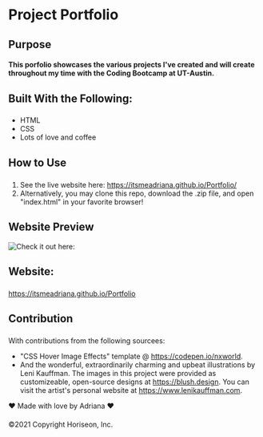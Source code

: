 # Project Portfolio

## Purpose

#### This porfolio showcases the various projects I've created and will create throughout my time with the Coding Bootcamp at UT-Austin.

## Built With the Following:

### 
- HTML
- CSS
- Lots of love and coffee

## How to Use

###

1. See the live website here: https://itsmeadriana.github.io/Portfolio/
2. Alternatively, you may clone this repo, download the .zip file, and open "index.html" in your favorite browser!

## Website Preview

![Check it out here:](https://github.com/itsmeadriana/Portfolio/blob/f41f2caf78e02f22643ec3410b5e6baa689796e0/assets/images/web%20images/portfolio-snapshot.png)

## Website:

###

https://itsmeadriana.github.io/Portfolio

## Contribution
###
With contributions from the following sourcees:
 - "CSS Hover Image Effects" template @ https://codepen.io/nxworld.
 - And the wonderful, extraordinarily charming and upbeat illustrations by Leni Kauffman. The images in this project were provided as customizeable, open-source designs at https://blush.design. You can visit the artist's personal website at https://www.lenikauffman.com.

❤️ Made with love by Adriana ❤️
####
©️2021 Copyright Horiseon, Inc.
